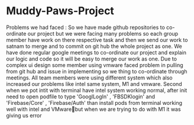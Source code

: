 # Muddy-Paws-Project

Problems we had faced :
So we have made github repositories to co-ordinate our project but we were facing many problems 
so each group member have work on there respective task and then we send our work to satnam to merge and to commit on git hub the whole project as one.
We have done regular google meetings to co-ordinate our project and explain our logic and code so it will be easy to merge our work as one.
Due to complex ui design some member using vmware faced problem in pulling from git hub and issue in implementing so we thing to co-ordinate through meetings.
All team members were using different system which also increased our problems like intel same system, M1 and vmware.
Second when we pot intit with terminal have intel system working normal, 
after init need to open podfile to type 'GooglLogIn' , 'FBSDKlogin' and 'Firebase/Core' , 'Firebase/Auth' 
than install pods from terminal working well with intel and VMwarebut when we are trying to do with M1 it was giving us error

